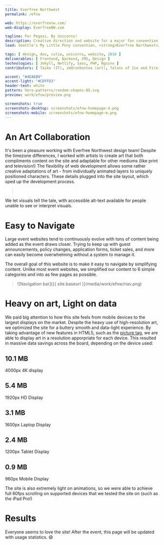 ```yaml
---
title: Everfree Northwest
permalink: /efnw

web: https://everfreenw.com/
web-display: EverfreeNW.com

tagline: For Pegasi, By Unicorns!
description: Creative direction and website for a major fan convention.
lead: Seattle's My Little Pony convention, <strong>Everfree Northwest</strong>, reached out to me to develop and launch a site for their 2018 convention. This family-friendly event brings together fans of the <em>My Little Pony</em> franchise from around the world to share their passion for ponies, featuring show VIPs, hundreds of events, concerts, an artist alley, and more.

tags: [ design, dev, cutie, unicorns, website, 2018 ]
deliverables: [ Frontend, Backend, CMS, Design ]
technologies: [ Jekyll, Netlify, Sass, PHP, Ngninx ]
contributors: [ Taiko (IT), imdrunkontea (art), Talons of Ice and Fire (art), Christa D (art), KellyTheDrawingUnicorn (art) ]

accent: "#4EAEB9"
accent-light: "#CDFFD3"
header-text: white
pattern: hero-patterns/random-shapes-05.svg
preview: work/efnw/preview.png

screenshots: true
screenshots-desktop: screenshots/efnw-homepage-d.png
screenshots-mobile: screenshots/efnw-homepage-m.png
---
```


# An Art Collaboration

It's been a pleasure working with Everfree Northwest design team! Despite the timezone differences, I worked with artists to create art that both compliments content on the site and adaptable for other mediums (like print and television!) The flexibility of web development allows some rather creative adaptations of art - from individually animated layers to uniquely positioned characters. These details plugged into the site layout, which sped up the development process.

<blockquote class="text-center accent-light-bg">
	<grid grid column-count="2" phone-column-count="1">
		<a href="" target="_blank" class=""><img src="{{ site.baseurl }}/media/work/efnw/page-guests.png" alt=""></a>
		<a href="" target="_blank" class=""><img src="{{ site.baseurl }}/media/work/efnw/page-badge.png" alt=""></a>
		<a href="" target="_blank" class=""><img src="{{ site.baseurl }}/media/work/efnw/page-footer.png" alt=""></a>
		<a href="" target="_blank" class=""><img src="{{ site.baseurl }}/media/work/efnw/page-hotel.png" alt=""></a>
	</grid>
</blockquote>

We let visuals tell the tale, with accessible alt-text available for people unable to see or interpret visuals.

# Easy to Navigate

Large event websites tend to continuously evolve with tons of content being added as the event draws closer. Trying to keep up with guest announcements, policy changes, application forms, ticket sales, and more can easily become overwhelming without a system to manage it.

The overall goal of this website is to make it easy to navigate by simplifying content. Unlike most event websites, we simplified our content to 6 simple categories and into as few pages as possible.

> ![Navigation bar]({{ site.baseurl }}/media/work/efnw/nav.png)

# Heavy on art, Light on data

We paid big attention to how this site feels from mobile devices to the largest displays on the market. Despite the heavy use of high-resolution art, we optimized the site for a buttery smooth and data-light experience. By taking advantage of new features in HTML5, such as the [picture tag](https://developer.mozilla.org/en-US/docs/Web/HTML/Element/picture), we are able to display art in a resolution apporpriate for each device. This resulted in massive data savings across the board, depending on the device used:

<grid column-count="3" phone-column-count="1">
	<div class="brick accent-bg">
		<h2>10.1 MB</h2>
		<p class="lead">4000px 4K display</p>
	</div>
	<div class="brick accent-bg">
		<h2>5.4 MB</h2>
		<p class="lead">1920px HD Display</p>
	</div>
	<div class="brick accent-bg">
		<h2>3.1 MB</h2>
		<p class="lead">1600px Laptop Display</p>
	</div>
	<div class="brick accent-bg">
		<h2>2.4 MB</h2>
		<p class="lead">1200px Tablet Display</p>
	</div>
	<div class="brick accent-bg">
		<h2>0.9 MB</h2>
		<p class="lead">960px Mobile Display</p>
	</div>
</grid>

The site is also extremely light on animations, so we were able to achieve full 60fps scrolling on supported devices that we tested the site on (such as the iPad Pro!)

# Results

Everyone seems to love the site! After the event, this page will be updated with usage statistics. :smile:

